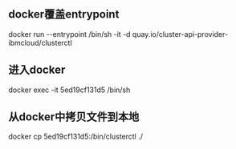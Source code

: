## docker覆盖entrypoint

docker run --entrypoint /bin/sh -it -d quay.io/cluster-api-provider-ibmcloud/clusterctl

## 进入docker

docker exec -it 5ed19cf131d5 /bin/sh

## 从docker中拷贝文件到本地

docker cp 5ed19cf131d5:/bin/clusterctl ./